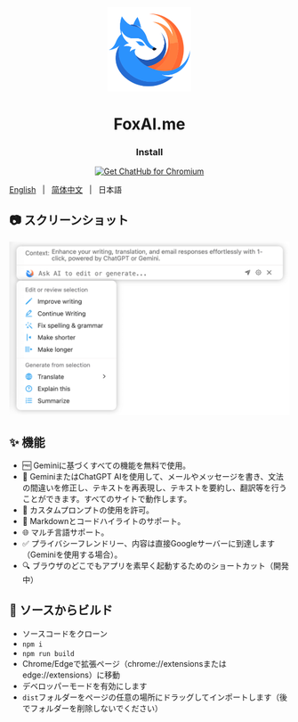 <p align="center">
    <img src="./public/icon.png" width="150">
</p>

<h1 align="center">FoxAI.me</h1>

<div align="center">

### Install

<a href="https://chromewebstore.google.com/detail/ejnkjnlcbibbdhbegdkjicklfcbjbnkn?utm_source=github"><img src="https://user-images.githubusercontent.com/64502893/231991498-8df6dd63-727c-41d0-916f-c90c15127de3.png" width="200" alt="Get ChatHub for Chromium"></a>

</div>

[English](README.md) &nbsp;&nbsp;|&nbsp;&nbsp; [简体中文](README_zh-CN.md) &nbsp;&nbsp;|&nbsp;&nbsp; 日本語

## 📷 スクリーンショット

![スクリーンショット](screenshots/chrome-extension.png?raw=true)

## ✨ 機能

- 🆓 Geminiに基づくすべての機能を無料で使用。
- 🚀 GeminiまたはChatGPT AIを使用して、メールやメッセージを書き、文法の間違いを修正し、テキストを再表現し、テキストを要約し、翻訳等を行うことができます。すべてのサイトで動作します。
- 🚀 カスタムプロンプトの使用を許可。
- 🎨 Markdownとコードハイライトのサポート。
- 🌐 マルチ言語サポート。
- ✅ プライバシーフレンドリー、内容は直接Googleサーバーに到達します（Geminiを使用する場合）。
- 🔍 ブラウザのどこでもアプリを素早く起動するためのショートカット（開発中）

## 🔨 ソースからビルド

- ソースコードをクローン
- `npm i`
- `npm run build`
- Chrome/Edgeで拡張ページ（chrome://extensionsまたはedge://extensions）に移動
- デベロッパーモードを有効にします
- `dist`フォルダーをページの任意の場所にドラッグしてインポートします（後でフォルダーを削除しないでください）